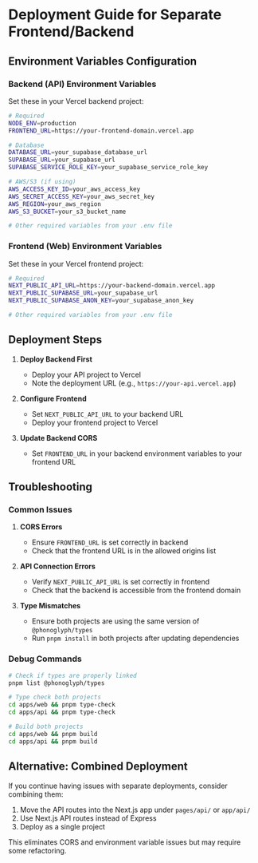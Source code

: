 # Deployment Guide for Separate Frontend/Backend

## Environment Variables Configuration

### Backend (API) Environment Variables

Set these in your Vercel backend project:

```bash
# Required
NODE_ENV=production
FRONTEND_URL=https://your-frontend-domain.vercel.app

# Database
DATABASE_URL=your_supabase_database_url
SUPABASE_URL=your_supabase_url
SUPABASE_SERVICE_ROLE_KEY=your_supabase_service_role_key

# AWS/S3 (if using)
AWS_ACCESS_KEY_ID=your_aws_access_key
AWS_SECRET_ACCESS_KEY=your_aws_secret_key
AWS_REGION=your_aws_region
AWS_S3_BUCKET=your_s3_bucket_name

# Other required variables from your .env file
```

### Frontend (Web) Environment Variables

Set these in your Vercel frontend project:

```bash
# Required
NEXT_PUBLIC_API_URL=https://your-backend-domain.vercel.app
NEXT_PUBLIC_SUPABASE_URL=your_supabase_url
NEXT_PUBLIC_SUPABASE_ANON_KEY=your_supabase_anon_key

# Other required variables from your .env file
```

## Deployment Steps

1. **Deploy Backend First**
   - Deploy your API project to Vercel
   - Note the deployment URL (e.g., `https://your-api.vercel.app`)

2. **Configure Frontend**
   - Set `NEXT_PUBLIC_API_URL` to your backend URL
   - Deploy your frontend project to Vercel

3. **Update Backend CORS**
   - Set `FRONTEND_URL` in your backend environment variables to your frontend URL

## Troubleshooting

### Common Issues

1. **CORS Errors**
   - Ensure `FRONTEND_URL` is set correctly in backend
   - Check that the frontend URL is in the allowed origins list

2. **API Connection Errors**
   - Verify `NEXT_PUBLIC_API_URL` is set correctly in frontend
   - Check that the backend is accessible from the frontend domain

3. **Type Mismatches**
   - Ensure both projects are using the same version of `@phonoglyph/types`
   - Run `pnpm install` in both projects after updating dependencies

### Debug Commands

```bash
# Check if types are properly linked
pnpm list @phonoglyph/types

# Type check both projects
cd apps/web && pnpm type-check
cd apps/api && pnpm type-check

# Build both projects
cd apps/web && pnpm build
cd apps/api && pnpm build
```

## Alternative: Combined Deployment

If you continue having issues with separate deployments, consider combining them:

1. Move the API routes into the Next.js app under `pages/api/` or `app/api/`
2. Use Next.js API routes instead of Express
3. Deploy as a single project

This eliminates CORS and environment variable issues but may require some refactoring.